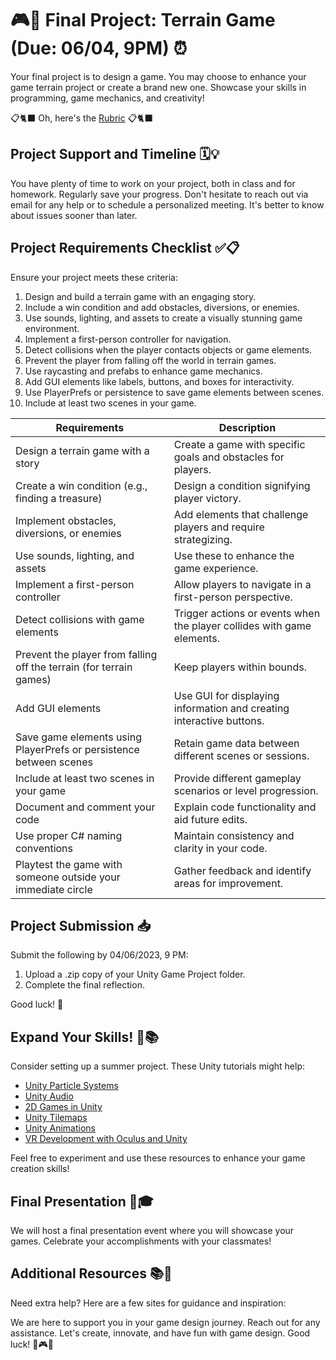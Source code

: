 
# 🎮🚀 Final Project: Terrain Game (Due: 06/04, 9PM) ⏰

Your final project is to design a game. You may choose to enhance your game terrain project or create a brand new one. Showcase your skills in programming, game mechanics, and creativity!

📋🐈‍⬛ Oh, here's the  [Rubric](https://kyle1james.github.io/unityProject/rubric) 📋🐈‍⬛


## Project Support and Timeline 🗓️💡

You have plenty of time to work on your project, both in class and for homework. Regularly save your progress. Don't hesitate to reach out via email for any help or to schedule a personalized meeting. It's better to know about issues sooner than later.

## Project Requirements Checklist ✅📋

Ensure your project meets these criteria:

1. Design and build a terrain game with an engaging story.
2. Include a win condition and add obstacles, diversions, or enemies.
3. Use sounds, lighting, and assets to create a visually stunning game environment.
4. Implement a first-person controller for navigation.
5. Detect collisions when the player contacts objects or game elements.
6. Prevent the player from falling off the world in terrain games.
7. Use raycasting and prefabs to enhance game mechanics.
8. Add GUI elements like labels, buttons, and boxes for interactivity.
9. Use PlayerPrefs or persistence to save game elements between scenes.
10. Include at least two scenes in your game.

| Requirements                                                                                  | Description                                                                                                      |
| --------------------------------------------------------------------------------------------- | ---------------------------------------------------------------------------------------------------------------- |
| Design a terrain game with a story                                                            | Create a game with specific goals and obstacles for players.                                                     |
| Create a win condition (e.g., finding a treasure)                                             | Design a condition signifying player victory.                                                                    |
| Implement obstacles, diversions, or enemies                                                   | Add elements that challenge players and require strategizing.                                                    |
| Use sounds, lighting, and assets                                                              | Use these to enhance the game experience.                                                                        |
| Implement a first-person controller                                                           | Allow players to navigate in a first-person perspective.                                                         |
| Detect collisions with game elements                                                          | Trigger actions or events when the player collides with game elements.                                           |
| Prevent the player from falling off the terrain (for terrain games)                           | Keep players within bounds.                                                                                      |
| Add GUI elements                                                                              | Use GUI for displaying information and creating interactive buttons.                                             |
| Save game elements using PlayerPrefs or persistence between scenes                            | Retain game data between different scenes or sessions.                                                           |
| Include at least two scenes in your game                                                      | Provide different gameplay scenarios or level progression.                                                       |
| Document and comment your code                                                                | Explain code functionality and aid future edits.                                                                 |
| Use proper C# naming conventions                                                              | Maintain consistency and clarity in your code.                                                                   |
| Playtest the game with someone outside your immediate circle                                  | Gather feedback and identify areas for improvement.                                                              |

## Project Submission 📥

Submit the following by 04/06/2023, 9 PM:

1. Upload a .zip copy of your Unity Game Project folder.
2. Complete the final reflection.

Good luck! 🚀

## Expand Your Skills! 🌟📚

Consider setting up a summer project. These Unity tutorials might help:

- [Unity Particle Systems](https://learn.unity.com/tutorial/unity-particle-systems)
- [Unity Audio](https://learn.unity.com/tutorial/unity-audio)
- [2D Games in Unity](https://learn.unity.com/tutorial/2d-games-in-unity)
- [Unity Tilemaps](https://learn.unity.com/tutorial/unity-tilemaps)
- [Unity Animations](https://learn.unity.com/tutorial/unity-animations)
- [VR Development with Oculus and Unity](https://learn.unity.com/tutorial/vr-development-with-oculus-and-unity)

Feel free to experiment and use these resources to enhance your game creation skills!

## Final Presentation 🎉🎓

We will host a final presentation event where you will showcase your games. Celebrate your accomplishments with your classmates!

## Additional Resources 📚🤝

Need extra help? Here are a few sites for guidance and inspiration:

We are here to support you in your game design journey. Reach out for any assistance. Let's create, innovate, and have fun with game design. Good luck! 🚀🎮💡
